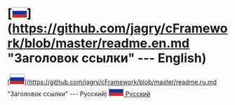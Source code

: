 # [![En](https://github.com/jagry/cFramework/blob/master/images/ru.png)](https://github.com/jagry/cFramework/blob/master/readme.en.md "Заголовок ссылки" --- English)
[![Ru](https://github.com/jagry/cFramework/blob/master/images/ru.png)](https://github.com/jagry/cFramework/blob/master/readme.ru.md "Заголовок ссылки" --- Русский)
[![Ru](https://github.com/jagry/cFramework/blob/master/images/ru.png) Русский](https://github.com/jagry/cFramework/blob/master/readme.ru.md)
